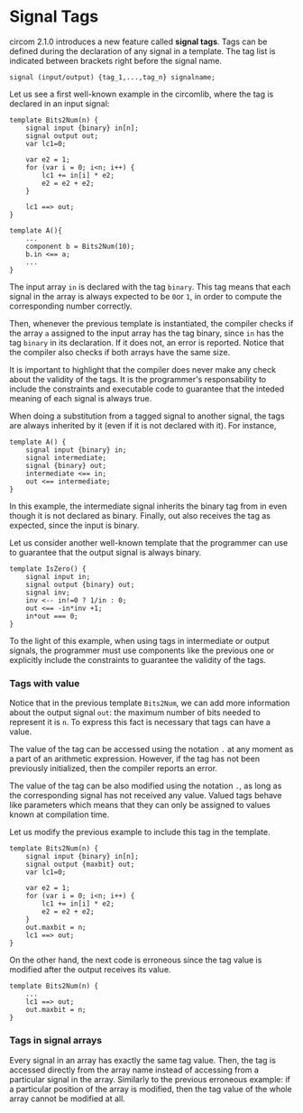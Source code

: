 # Signal Tags
circom 2.1.0 introduces a new feature called __signal tags__. Tags can be defined during the declaration of any signal in a template. The tag list is indicated between brackets right before the signal name.

```
signal (input/output) {tag_1,...,tag_n} signalname;
```

Let us see a first well-known example in the circomlib, where the tag is declared in an input signal:

```
template Bits2Num(n) {
    signal input {binary} in[n];
    signal output out;
    var lc1=0;

    var e2 = 1;
    for (var i = 0; i<n; i++) {
        lc1 += in[i] * e2;
        e2 = e2 + e2;
    }

    lc1 ==> out;
}

template A(){
    ...
    component b = Bits2Num(10);
    b.in <== a;
    ...
}
```
The input array `in` is declared with the tag `binary`. This tag means that each signal in the array is always expected to be `0`or `1`, in order to compute the corresponding number correctly. 

Then, whenever the previous template is instantiated, the compiler checks if the array  `a` assigned to the input array has the tag binary, since `in` has the tag `binary` in its declaration. If it does not, an error is reported. Notice that the compiler also checks if both arrays have the same size. 

It is important to highlight that the compiler does never make any check about the validity of the tags. It is the programmer's responsability to include the constraints and executable code to guarantee that the inteded meaning of each signal is always true.

When doing a substitution from a tagged signal to another signal, the tags are always inherited by it (even if it is not declared with it). For instance,

```
template A() {
    signal input {binary} in;
    signal intermediate;
    signal {binary} out;
    intermediate <== in;
    out <== intermediate;
}
```

In this example, the intermediate signal inherits the binary tag from in even though it is not declared as binary. Finally, out also receives the tag as expected, since the input is binary.



Let us consider another well-known template that the programmer can use to guarantee that the output signal is always binary. 

```
template IsZero() {
    signal input in;
    signal output {binary} out;
    signal inv;
    inv <-- in!=0 ? 1/in : 0;
    out <== -in*inv +1;
    in*out === 0;
}
```

To the light of this example, when using tags in intermediate or output signals, the programmer must use components like the previous one or explicitly include the constraints to guarantee the validity of the tags.

### Tags with value
Notice that in the previous template `Bits2Num`, we can add more information about the output signal `out`: the maximum number of bits needed to represent it is `n`. To express this fact is necessary that tags can have a value.

The value of the tag can be accessed using the notation `.` at any moment as a part of an arithmetic expression. However, if the tag has not been previously initialized, then the compiler reports an error. 

The value of the tag can be also modified using the notation `.`, as long as the corresponding signal has not received any value. Valued tags behave like parameters which means that they can only be assigned to values known at compilation time.

Let us modify the previous example to include this tag in the template.

```
template Bits2Num(n) {
    signal input {binary} in[n];
    signal output {maxbit} out;
    var lc1=0;

    var e2 = 1;
    for (var i = 0; i<n; i++) {
        lc1 += in[i] * e2;
        e2 = e2 + e2;
    }
    out.maxbit = n;
    lc1 ==> out;
}
```

On the other hand, the next code is erroneous since the tag value is modified after the output receives its value.
```
template Bits2Num(n) {
    ...
    lc1 ==> out;
    out.maxbit = n;
}
```

### Tags in signal arrays
Every signal in an array has exactly the same tag value. Then, the tag is accessed directly from the array name instead of accessing from a particular signal in the array.  Similarly to the previous erroneous example: if a particular position of the array is modified, then the tag value of the whole array cannot be modified at all. 

